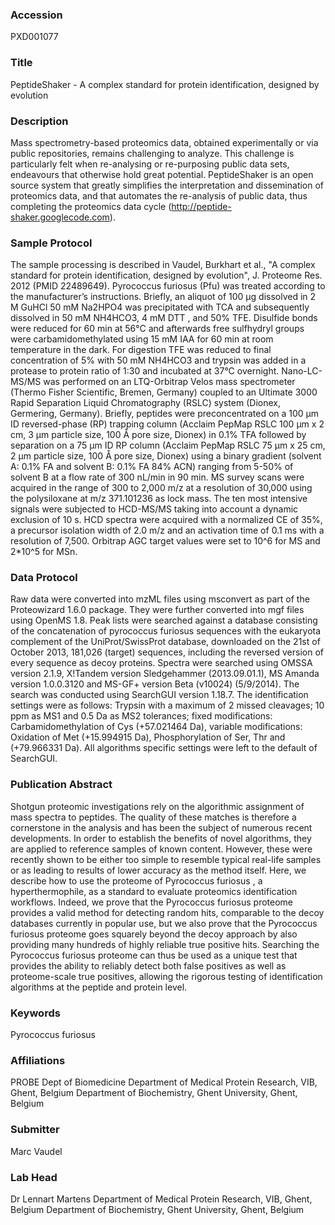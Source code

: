 ### Accession
PXD001077

### Title
PeptideShaker -  A complex standard for protein identification, designed by evolution

### Description
Mass spectrometry-based proteomics data, obtained experimentally or via public repositories, remains challenging to analyze. This challenge is particularly felt when re-analysing or re-purposing public data sets, endeavours that otherwise hold great potential. PeptideShaker is an open source system that greatly simplifies the interpretation and dissemination of proteomics data, and that automates the re-analysis of public data, thus completing the proteomics data cycle (http://peptide-shaker.googlecode.com).

### Sample Protocol
The sample processing is described in Vaudel, Burkhart et al., "A complex standard for protein identification, designed by evolution", J. Proteome Res. 2012 (PMID 22489649).  Pyrococcus furiosus (Pfu) was treated according to the manufacturer’s instructions. Briefly, an aliquot of 100 μg dissolved in 2 M GuHCl 50 mM Na2HPO4 was precipitated with TCA and subsequently dissolved in 50 mM NH4HCO3, 4 mM DTT , and 50% TFE. Disulfide bonds were reduced for 60 min at 56°C and afterwards free sulfhydryl groups were carbamidomethylated using 15 mM IAA for 60 min at room temperature in the dark. For digestion TFE was reduced to final concentration of 5% with 50 mM NH4HCO3 and trypsin was added in a protease to protein ratio of 1:30 and incubated at 37°C overnight. Nano-LC-MS/MS was performed on an LTQ-Orbitrap Velos mass spectrometer (Thermo Fisher Scientific, Bremen, Germany) coupled to an Ultimate 3000 Rapid Separation Liquid Chromatography (RSLC) system (Dionex, Germering, Germany). Briefly, peptides were preconcentrated on a 100 μm ID reversed-phase (RP) trapping column (Acclaim PepMap RSLC 100 μm x 2 cm, 3 μm particle size, 100 Å pore size, Dionex) in 0.1% TFA followed by separation on a 75 μm ID RP column (Acclaim PepMap RSLC 75 μm x 25 cm, 2 μm particle size, 100 Å pore size, Dionex) using a binary gradient (solvent A: 0.1% FA and solvent B: 0.1% FA 84% ACN) ranging from 5-50% of solvent B at a flow rate of 300 nL/min in 90 min. MS survey scans were acquired in the range of 300 to 2,000 m/z at a resolution of 30,000 using the polysiloxane at m/z 371.101236 as lock mass. The ten most intensive signals were subjected to HCD-MS/MS taking into account a dynamic exclusion of 10 s. HCD spectra were acquired with a normalized CE of 35%, a precursor isolation width of 2.0 m/z and an activation time of 0.1 ms with a resolution of 7,500. Orbitrap AGC target values were set to 10^6 for MS and 2*10^5 for MSn.

### Data Protocol
Raw data were converted into mzML files using msconvert as part of the Proteowizard 1.6.0 package. They were further converted into mgf files using OpenMS 1.8. Peak lists were searched against a database consisting of the concatenation of pyrococcus furiosus sequences with the eukaryota complement of the UniProt/SwissProt database, downloaded on the 21st of October 2013, 181,026 (target) sequences, including the reversed version of every sequence as decoy proteins. Spectra were searched using OMSSA version 2.1.9, X!Tandem version Sledgehammer (2013.09.01.1), MS Amanda version 1.0.0.3120 and MS-GF+ version Beta (v10024) (5/9/2014). The search was conducted using SearchGUI version 1.18.7. The identification settings were as follows: Trypsin with a maximum of 2 missed cleavages; 10 ppm as MS1 and 0.5 Da as MS2 tolerances; fixed modifications: Carbamidomethylation of Cys (+57.021464 Da), variable modifications: Oxidation of Met (+15.994915 Da), Phosphorylation of Ser, Thr and (+79.966331 Da). All algorithms specific settings were left to the default of SearchGUI.

### Publication Abstract
Shotgun proteomic investigations rely on the algorithmic assignment of mass spectra to peptides. The quality of these matches is therefore a cornerstone in the analysis and has been the subject of numerous recent developments. In order to establish the benefits of novel algorithms, they are applied to reference samples of known content. However, these were recently shown to be either too simple to resemble typical real-life samples or as leading to results of lower accuracy as the method itself. Here, we describe how to use the proteome of Pyrococcus furiosus , a hyperthermophile, as a standard to evaluate proteomics identification workflows. Indeed, we prove that the Pyrococcus furiosus proteome provides a valid method for detecting random hits, comparable to the decoy databases currently in popular use, but we also prove that the Pyrococcus furiosus proteome goes squarely beyond the decoy approach by also providing many hundreds of highly reliable true positive hits. Searching the Pyrococcus furiosus proteome can thus be used as a unique test that provides the ability to reliably detect both false positives as well as proteome-scale true positives, allowing the rigorous testing of identification algorithms at the peptide and protein level.

### Keywords
Pyrococcus furiosus

### Affiliations
PROBE Dept of Biomedicine
Department of Medical Protein Research, VIB, Ghent, Belgium  Department of Biochemistry, Ghent University, Ghent, Belgium

### Submitter
Marc Vaudel

### Lab Head
Dr Lennart Martens
Department of Medical Protein Research, VIB, Ghent, Belgium  Department of Biochemistry, Ghent University, Ghent, Belgium


